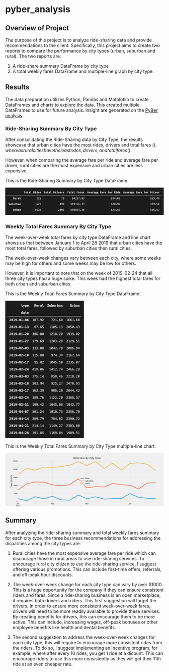 # pyber_analysis

## Overview of Project

The purpose of this project is to analyze ride-sharing data and provide recommendations to the client. Specifically, this project aims to create two reports to compare the performance by city types (urban, suburban and rural). The two reports are:

1. A ride-share summary DataFrame by city type 
2. A total weekly fares DataFrame and multiple-line graph by city type. 

## Results

The data preparation utilizes Python, Pandas and Matplotlib to create DataFrames and charts to explore the data. This created multiple DataFrames to use for future analysis. Insight are generated on the <a href="PyBer_Challenge.ipynb">PyBer analysis</a>. 

### Ride-Sharing Summary By City Type

After consolidating the Ride-Sharing data by City Type, the results showcase that urban cities have the most rides, drivers and total fares ($), whereas rural cities have the least rides, drivers, and total fares ($).

However, when comparing the average fare per ride and average fare per driver, rural cities are the most expensive and urban cities are less expensive. 

This is the Ride-Sharing Summary by City Type DataFrame:

<img src="Analysis/Pyber_Summary_DataFrame.png" width="700">

### Weekly Total Fares Summary By City Type

The week-over-week total fares by city type DataFrame and line chart shows us that between January 1 to April 28 2019 that urban cities have the most total fares, followed by suburban cities then rural cities.

The week-over-week changes vary between each city, where some weeks may be high for others and some weeks may be low for others. 

However, it is important to note that on the week of 2019-02-24 that all three city types had a huge spike. This week had the highest total fares for both urban and suburban cities. 

This is the Weekly Total Fares Summary by City Type DataFrame:

<img src="Analysis/PyBer_Fare_Summary_DataFrame.png" width="250">

This is the Weekly Total Fares Summary by City Type multiple-line chart:

<img src="Analysis/PyBer_Fare_Summary.png" width="800">

## Summary

After analyzing the ride-sharing summary and total weekly fares summary for each city type, the three business recommendations for addressing the disparities among the city types are: 

1. Rural cities have the most expensive average fare per ride which can discourage those in rural areas to use ride-sharing services. To encourage rural city citizen to use the ride-sharing service, I suggest offering various promotions. This can include first-time offers, referrals, and off-peak hour discounts. 

2. The week-over-week change for each city type can vary by over $1000. This is a huge opportunity for the company if they can ensure consistent riders and fares. Since a ride-sharing business is an open marketplace, it requires both drivers and riders. This first suggestion will target the drivers. In order to ensure more consistent week-over-week fares, drivers will need to be more readily available to provide these services. By creating benefits for drivers, this can encourage them to be more active. This can include, increasing wages, off-peak bonuses or other employee benefits like health and dental benefits. 

3. The second suggestion to address the week-over-week changes for each city type, this will require to encourage more consistent rides from the riders. To do so, I suggest implementing an incentive program, for example, where after every 10 rides, you get 1 ride at a dicount. This can encourage riders to use this more consistently as they will get their 11th ride at an even cheaper rate. 
